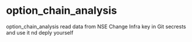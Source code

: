 # option_chain_analysis
option_chain_analysis read data from NSE 
Change  Infra key in Git secrests and use it 
nd deply yourself
